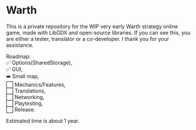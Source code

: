 # Warth

This is a private repository for the WIP very early Warth strategy online game, made with LibGDX and open-source libraries.
If you can see this, you are either a tester, translator or a co-developer. 
I thank you for your assistance.

Roadmap:  
:white_check_mark: Options(SharedStorage),  
:white_check_mark: GUI,  
:arrow_right: Small map,  
:white_large_square: Mechanics/Features,  
:white_large_square: Translations,  
:white_large_square: Networking,  
:white_large_square: Playtesting,  
:white_large_square: Release.

Estimated time is about 1 year.